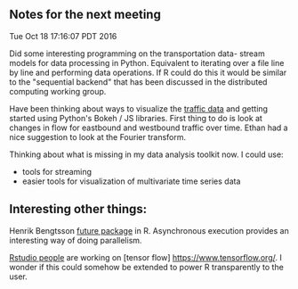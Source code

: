## Notes for the next meeting

Tue Oct 18 17:16:07 PDT 2016

Did some interesting programming on the transportation data- stream models
for data processing in Python.  Equivalent to iterating over a file line by
line and performing data operations. If R could do this it would be similar
to the "sequential backend" that has been discussed in the distributed
computing working group.

Have been thinking about ways to visualize the [traffic
data](http://anson.ucdavis.edu/~clarkf/) and getting
started using Python's Bokeh / JS libraries. First thing to do is look at
changes in flow for eastbound and westbound traffic over time. Ethan had a
nice suggestion to look at the Fourier transform.

Thinking about what is missing in my data analysis toolkit now. I could use:

- tools for streaming
- easier tools for visualization of multivariate time series data


## Interesting other things:

Henrik Bengtsson [future package](https://cran.r-project.org/web/packages/future/vignettes/future-1-overview.html) in R.
Asynchronous execution provides an interesting way of doing parallelism.

[Rstudio people](https://github.com/rstudio/tensorflow) are working on
[tensor flow] https://www.tensorflow.org/. I wonder if this could somehow
be extended to power R transparently to the user.
